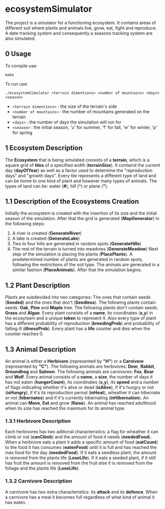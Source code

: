 # ecosystemSimulator
The project is a simulator for a functioning ecosystem. It contains areas of different soil where plants and animals live, grow, eat, fight and reproduce. A date tracking system and consequently a seasons tracking system are also simulated.

## 0 Usage
To compile use:

`make`

To run use:

`./ecosystemSimulator <terrain dimentions> <number of mountains> <days> <season>`

  * `<terrain dimentions>` : the size of the terrain's side
  * `<number of mountains>` : the number of mountains generated on the terrain
  * `<days>` : the number of days the simulation will run for
  * `<season>` : the initial season, 'u' for summer, 'f' for fall, 'w' for winter, 'p' for spring

## 1 Ecosystem Description
The **Ecosystem** that is being simulated consists of a **terrain**, which is a square grid of **tiles** of a specified width (**terrainSize**). It containd the current day (**dayOfYear**) as well as a factor used to determine the "reproduction days" and "growth days". Every tile represents a different type of land and can be home to one kind of plant and however many types of animals. The types of land can be: water (**#**), hill (**^**) or plane (**"**).

## 1.1 Description of the Ecosystems Creation
Initially the ecosystem is created with the insertion of its size and the initial season of the simulation. After that the grid is generated (**MapGenerator**) in the following steps:
1. A river is created (**GenerateRiver**)
2. A lake is created (**GenerateLake**)
3. Two to four hills are generated in random spots (**GenerateHills**)
4. The rest of the terrain is turned into meadows (**GenerateMeadow**)
Next step of the simulation is placing the plants (**PlacePlants**). A predetermined number of plants are generated in random spots, following the restrictions of the soil type. The animals are generated in a similar fashion (**PlaceAnimals**). After that the simulation begins.

## 1.2 Plant Description
Plants are subdevided into two categories: The ones that contain seeds (**Seeded**) and the ones that don't (**Seedless**). The following plants contain seeds: **Oak**, **Pine** and **Maple** tree. The following plants don't contain seeds: **Grass** and **Algae**.
Every plant consists of a **name**, its coordinates (**x,y**) in the ecosytsem and a unique **token** to represent it. Also every type of plant has a different probability of reproduction (**breedingProb**) and probability of falling ill (**illnessProb**). Every plant has a **life** counter and dies when the counter reaches 0.

## 1.3 Animal Description
An animal is either a **Herbivore** (represented by **"H"**) or a **Carnivore** (represented by **"C"**).
The following animals are herbivores: **Deer**, **Rabbit**, **Groundhog** and **Salmon**. The following animals are carnivores: **Fox**, **Bear** and **Wolf**.
Every animal consists of a **name**, a **size**, the number of days it has not eaten (**hungerCount**), its coordinates (**x,y**), its **speed** and a number of flags indicating whether it's alive or dead (**isAlive**), if it's hungry or not (**isHungry**), if it's its reproduction period (**inHeat**), wheather it can hibernate or not (**hibernates**) and if it's currently hibernating (**inHibernation**). An animal can **Move**, **Eat** and grow (**Raise**). An animal has reached adulthood when its size has reached the maximum for its animal type.

### 1.3.1 Herbivore Description
Each herbivores has two aditional characteristics: a flag for wheather it can climb or not (**canClimb**) and the amount of food it needs (**neededFood**). When a herbivore eats a plant it adds a specific amount of food (**eatCount**) to the food it has consumes (**eatenFood**) until it is full and has reached the max food for the day (**neededFood**). If it eats a seedless plant, the amount is removed from the plants life (**LoseLife**). If it eats a seeded plant, if it still has fruit the amount is removed from the fruit else it is removed from the foliage and the plants life (**LoseLife**).

### 1.3.2 Carnivore Description
A carnivore has two extra characteristics: its **attack** and its **defence**. When a carnivore has a meal it becomes full regardless of what kind of animal it has eaten.
